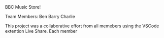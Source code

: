 BBC Music Store!
 
Team Members:
Ben 
Barry 
Charlie

This project was a collaborative effort from all memebers using the VSCode extention Live Share. Each member 